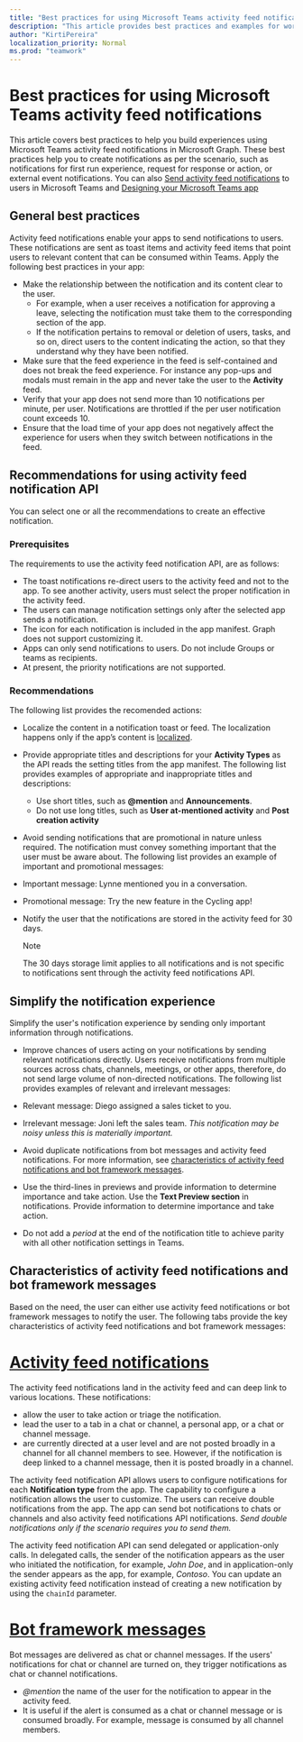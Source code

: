 ```yaml
---
title: "Best practices for using Microsoft Teams activity feed notifications"
description: "This article provides best practices and examples for working with activity feed notifications in Microsoft Graph."
author: "KirtiPereira"
localization_priority: Normal
ms.prod: "teamwork"
---
```


# Best practices for using Microsoft Teams activity feed notifications

This article covers best practices to help you build experiences using Microsoft Teams activity feed notifications in Microsoft Graph. These best practices help you to create notifications as per the scenario, such as notifications for first run experience, request for response or action, or external event notifications. You can also [Send activity feed notifications](teams-send-activityfeednotifications.md) to users in Microsoft Teams and [Designing your Microsoft Teams app](/platform/concepts/design/design-teams-app-overview)

## General best practices

Activity feed notifications enable your apps to send notifications to users. These notifications are sent as toast items and activity feed items that point users to relevant content that can be consumed within Teams. Apply the following best practices in your app:

* Make the relationship between the notification and its content clear to the user.
    * For example, when a user receives a notification for approving a leave, selecting the notification must take them to the corresponding section of the app.
    * If the notification pertains to removal or deletion of users, tasks, and so on, direct users to the content indicating the action, so that they understand why they have been notified.
* Make sure that the feed experience in the feed is self-contained and does not break the feed experience. For instance any pop-ups and modals must remain in the app and never take the user to the **Activity** feed.
* Verify that your app does not send more than 10 notifications per minute, per user. Notifications are throttled if the per user notification count exceeds 10.
* Ensure that the load time of your app does not negatively affect the experience for users when they switch between notifications in the feed.

## Recommendations for using activity feed notification API

You can select one or all the recommendations to create an effective notification.

### Prerequisites

The requirements to use the activity feed notification API, are as follows:
  * The toast notifications re-direct users to the activity feed and not to the app. To see another activity, users must select the proper notification in the activity feed.
  * The users can manage notification settings only after the selected app sends a notification.
  * The icon for each notification is included in the app manifest. Graph does not support customizing it.
  * Apps can only send notifications to users. Do not include Groups or teams as recipients.
  * At present, the priority notifications are not supported.

### Recommendations

The following list provides the recomended actions:
* Localize the content in a notification toast or feed. The localization happens only if the app’s content is [localized](/platform/concepts/build-and-test/apps-localization).
* Provide appropriate titles and descriptions for your **Activity Types** as the API reads the setting titles from the app manifest. The following list provides examples of appropriate and inappropriate titles and descriptions:
  * Use short titles, such as **@mention** and **Announcements**.
  * Do not use long titles, such as **User at-mentioned activity** and **Post creation activity**
* Avoid sending notifications that are promotional in nature unless required. The notification must convey something important that the user must be aware about. The following list provides an example of important and promotional messages:
 * Important message: Lynne mentioned you in a conversation.
 * Promotional message: Try the new feature in the Cycling app!

* Notify the user that the notifications are stored in the activity feed for 30 days. 

  > [!NOTE]
  > The 30 days storage limit applies to all notifications and is not specific to notifications sent through the activity feed notifications API.

## Simplify the notification experience

Simplify the user's notification experience by sending only important information through notifications.

* Improve chances of users acting on your notifications by sending relevant notifications directly. Users receive notifications from multiple sources across chats, channels, meetings, or other apps, therefore, do not send large volume of non-directed notifications. The following list provides examples of relevant and irrelevant messages:

 * Relevant message: Diego assigned a sales ticket to you.
 * Irrelevant message: Joni left the sales team. *This notification may be noisy unless this is materially important.*
* Avoid duplicate notifications from bot messages and activity feed notifications. For more information, see [characteristics of activity feed notifications and bot framework messages](#characteristics-of-activity-feed-notifications-and-bot-framework-messages).
* Use the third-lines in previews and provide information to determine importance and take action. Use the **Text Preview section** in notifications. Provide information to determine importance and take action.
* Do not add a *period* at the end of the notification title to achieve parity with all other notification settings in Teams.

## Characteristics of activity feed notifications and bot framework messages

Based on the need, the user can either use activity feed notifications or bot framework messages to notify the user. The following tabs provide the key characteristics of activity feed notifications and bot framework messages:

 # [Activity feed notifications](#tab/activityfeednotifications)

The activity feed notifications land in the activity feed and can deep link to various locations. These notifications: 
* allow the user to take action or triage the notification.
* lead the user to a tab in a chat or channel, a personal app, or a chat or channel message. 
* are currently directed at a user level and are not posted broadly in a channel for all channel members to see. However, if the notification is deep linked to a channel message, then it is posted broadly in a channel.

The activity feed notification API allows users to configure notifications for each **Notification type** from the app. The capability to configure a notification allows the user to customize. The users can receive double notifications from the app. The app can send bot notifications to chats or channels and also activity feed notifications API notifications. *Send double notifications only if the scenario requires you to send them.* 

The activity feed notification API can send delegated or application-only calls. In delegated calls, the sender of the notification appears as the user who initiated the notification, for example, *John Doe*, and in application-only the sender appears as the app, for example, *Contoso*.
You can update an existing activity feed notification instead of creating a new notification by using the `chainId` parameter.

# [Bot framework messages ](#tab/botframeworkmessages)

 Bot messages are delivered as chat or channel messages. If the users' notifications for chat or channel are turned on, they trigger notifications as chat or channel notifications.
 
* *@mention* the name of the user for the notification to appear in the activity feed.
* It is useful if the alert is consumed as a chat or channel message or is consumed broadly. For example, message is consumed by all channel members.
